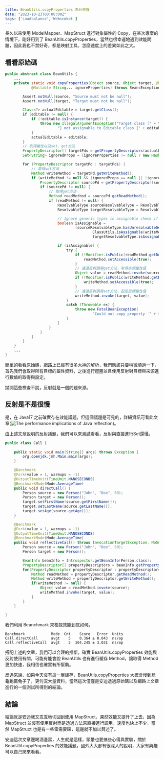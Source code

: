 ```yaml
---
title: BeanUtils.copyProperties 為什麼慢
date: "2023-10-23T00:00:00Z"
tags: ['Loadbalance','Webscoket']
---
```


長久以來使用 ModelMapper、MapStruct 進行對象屬性的 Copy，在某次專案的情境下，剛好用到了 BeanUtils.copyProperties，當然也很幸運地遇到效能問題，因此我也不禁好奇，都是映射工具，怎麼速度上的差異如此之大。

## 看看原始碼
```java
public abstract class BeanUtils {
    ...
    private static void copyProperties(Object source, Object target, @Nullable Class<?> editable,
			@Nullable String... ignoreProperties) throws BeansException {

		Assert.notNull(source, "Source must not be null");
		Assert.notNull(target, "Target must not be null");

		Class<?> actualEditable = target.getClass();
		if (editable != null) {
			if (!editable.isInstance(target)) {
				throw new IllegalArgumentException("Target class [" + target.getClass().getName() +
						"] not assignable to Editable class [" + editable.getName() + "]");
			}
			actualEditable = editable;
		}
        // 取得屬性以及set、get方法
		PropertyDescriptor[] targetPds = getPropertyDescriptors(actualEditable);
		Set<String> ignoredProps = (ignoreProperties != null ? new HashSet<>(Arrays.asList(ignoreProperties)) : null);

		for (PropertyDescriptor targetPd : targetPds) {
            // 取得set方法
			Method writeMethod = targetPd.getWriteMethod();
			if (writeMethod != null && (ignoredProps == null || !ignoredProps.contains(targetPd.getName()))) {
				PropertyDescriptor sourcePd = getPropertyDescriptor(source.getClass(), targetPd.getName());
				if (sourcePd != null) {
                    // 取得get方法
					Method readMethod = sourcePd.getReadMethod();
					if (readMethod != null) {
						ResolvableType sourceResolvableType = ResolvableType.forMethodReturnType(readMethod);
						ResolvableType targetResolvableType = ResolvableType.forMethodParameter(writeMethod, 0);

						// Ignore generic types in assignable check if either ResolvableType has unresolvable generics.
						boolean isAssignable =
								(sourceResolvableType.hasUnresolvableGenerics() || targetResolvableType.hasUnresolvableGenerics() ?
										ClassUtils.isAssignable(writeMethod.getParameterTypes()[0], readMethod.getReturnType()) :
										targetResolvableType.isAssignableFrom(sourceResolvableType));

						if (isAssignable) {
							try {
								if (!Modifier.isPublic(readMethod.getDeclaringClass().getModifiers())) {
									readMethod.setAccessible(true);
								}
                                // 通過反射調用get方法，取得來源屬性值
								Object value = readMethod.invoke(source);
								if (!Modifier.isPublic(writeMethod.getDeclaringClass().getModifiers())) {
									writeMethod.setAccessible(true);
								}
                                // 通過反射調用set方法，設定目標屬性值
								writeMethod.invoke(target, value);
							}
							catch (Throwable ex) {
								throw new FatalBeanException(
										"Could not copy property '" + targetPd.getName() + "' from source to target", ex);
							}
						}
					}
				}
			}
		}
	}
    ...
}
```
簡單的看看原始碼，網路上已經有很多大神的解析，我們應該只要稍微順過一下，首先我們會取得所有目標的屬性資料，之後進行迴圈並且使用反射對目標與來源進行數值的取得與設定。

拋開這些檢查不說，反射就是一個問題來源。

## 反射是不是很慢
是，在 Java17 之前確實存在效能議題，但這個議題是可見的，詳細資訊可看此文章(![The performance implications of Java reflection](https://blogs.oracle.com/javamagazine/post/java-reflection-performance))。

由上述文章說明的反射議題，我們可以來測試看看，反射與直接進行Set還慢。

```java
public class Call {
    
    public static void main(String[] args) throws Exception {
        org.openjdk.jmh.Main.main(args);
    }

    @Benchmark
    @Fork(value = 1, warmups = -1)
    @OutputTimeUnit(TimeUnit.NANOSECONDS)
    @BenchmarkMode(Mode.AverageTime)
    public void directCall() {
        Person source = new Person("John", "Doe", 50);
        Person target = new Person();
        target.setFirstName(source.getFirstName());
        target.setLastName(source.getLastName());
        target.setAge(source.getAge());
    }

    @Benchmark
    @Fork(value = 1, warmups = -1)
    @OutputTimeUnit(TimeUnit.NANOSECONDS)
    @BenchmarkMode(Mode.AverageTime)
    public void reflectiveCall() throws InvocationTargetException, NoSuchMethodException, IllegalAccessException, IntrospectionException {
        Person source = new Person("John", "Doe", 50);
        Person target = new Person();

        BeanInfo beanInfo = Introspector.getBeanInfo(Person.class);
        PropertyDescriptor[] propertyDescriptors = beanInfo.getPropertyDescriptors();
        for(PropertyDescriptor propertyDescriptor : propertyDescriptors) {
            Method readMethod = propertyDescriptor.getReadMethod();           
            Method writeMethod = propertyDescriptor.getWriteMethod();
            if(writeMethod != null) {
                Object value = readMethod.invoke(source);
                writeMethod.invoke(target, value);
            }
        }
    }

}
```

我們利用 Beanchmark 來檢視效能到底如何。
```
Benchmark            Mode  Cnt    Score   Error  Units
Call.directCall      avgt    5    0.364 ± 0.043  ns/op
Call.reflectiveCall  avgt    5  104.245 ± 3.031  ns/op
```

搭配上述的文章，我們可以合理的推斷，確實 BeanUtils.copyProperties 效能與反射使用有關，可能有能會說 BeanUtils 也有進行緩存 Method，讓取得 Method 更加快速，我相信也確實有所幫助。

反過來說，如果今天沒有這一層緩存，BeanUtils.copyProperties 大概會慢到烏龜跑贏兔子了，更何況大量資料，當然這次僅僅是安迪透過原始碼以及網路上文章進行的一個測試所得到的結論。

## 結論
結論就是安迪我又乖乖地切回到使用 MapStruct，果然效能又提升了上去，因為 MapStruct 並沒有使用反射而是透過方法來直接進行調用，速度也快上不少，當然 MapStruct 也是有一些雷需要踩，這邊就不加以贅述了。

安迪這次文章邊喝酒邊寫，人生就是這樣，頭暈也要搞些心得與實驗，關於 BeanUtil.copyProperties 的效能議題，國外大大都有很深入的說明，大家有興趣可以自己爬來看看。